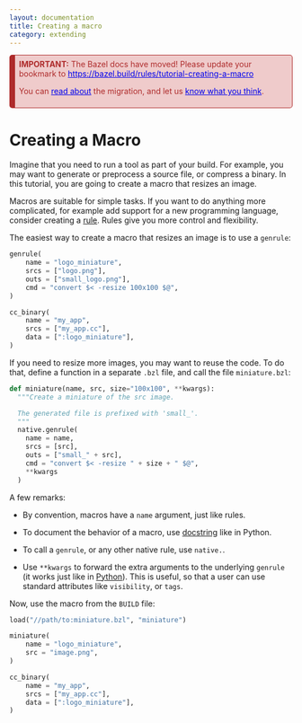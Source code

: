 ```yaml
---
layout: documentation
title: Creating a macro
category: extending
---
```


<div style="background-color: #EFCBCB; color: #AE2B2B;  border: 1px solid #AE2B2B; border-radius: 5px; border-left: 10px solid #AE2B2B; padding: 0.5em;">
<b>IMPORTANT:</b> The Bazel docs have moved! Please update your bookmark to <a href="https://bazel.build/rules/tutorial-creating-a-macro" style="color: #0000EE;">https://bazel.build/rules/tutorial-creating-a-macro</a>
<p/>
You can <a href="https://blog.bazel.build/2022/02/17/Launching-new-Bazel-site.html" style="color: #0000EE;">read about</a> the migration, and let us <a href="https://forms.gle/onkAkr2ZwBmcbWXj7" style="color: #0000EE;">know what you think</a>.
</div>


# Creating a Macro

Imagine that you need to run a tool as part of your build. For example, you
may want to generate or preprocess a source file, or compress a binary. In this
tutorial, you are going to create a macro that resizes an image.

Macros are suitable for simple tasks. If you want to do anything more
complicated, for example add support for a new programming language, consider
creating a [rule](rules.md). Rules give you more control and flexibility.

The easiest way to create a macro that resizes an image is to use a `genrule`:

``` python
genrule(
    name = "logo_miniature",
    srcs = ["logo.png"],
    outs = ["small_logo.png"],
    cmd = "convert $< -resize 100x100 $@",
)

cc_binary(
    name = "my_app",
    srcs = ["my_app.cc"],
    data = [":logo_miniature"],
)
```

If you need to resize more images, you may want to reuse the code. To do that,
define a function in a separate `.bzl` file, and call the file `miniature.bzl`:

``` python
def miniature(name, src, size="100x100", **kwargs):
  """Create a miniature of the src image.

  The generated file is prefixed with 'small_'.
  """
  native.genrule(
    name = name,
    srcs = [src],
    outs = ["small_" + src],
    cmd = "convert $< -resize " + size + " $@",
    **kwargs
  )
```

A few remarks:

* By convention, macros have a `name` argument, just like rules.

* To document the behavior of a macro, use
  [docstring](https://www.python.org/dev/peps/pep-0257/) like in Python.

* To call a `genrule`, or any other native rule, use `native.`.

* Use `**kwargs` to forward the extra arguments to the underlying `genrule`
  (it works just like in [Python](https://docs.python.org/3/tutorial/controlflow.html#keyword-arguments)).
  This is useful, so that a user can use standard attributes like `visibility`,
  or `tags`.

Now, use the macro from the `BUILD` file:

``` python
load("//path/to:miniature.bzl", "miniature")

miniature(
    name = "logo_miniature",
    src = "image.png",
)

cc_binary(
    name = "my_app",
    srcs = ["my_app.cc"],
    data = [":logo_miniature"],
)
```

